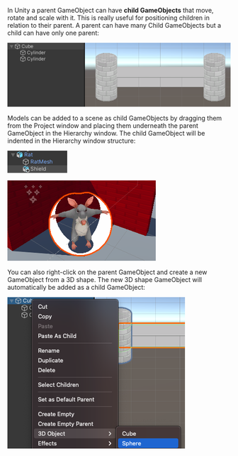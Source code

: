 In Unity a parent GameObject can have **child GameObjects** that move, rotate and scale with it. This is really useful for positioning children in relation to their parent. A parent can have many Child GameObjects but a child can have only one parent:

![The Hierarchy window showing a Cube with two cylinder child GameObjects. In the Scene view it shows this forms a section of wall that would be moved and rotated as one.](images/wall-panel.png)

Models can be added to a scene as child GameObjects by dragging them from the Project window and placing them underneath the parent GameObject in the Hierarchy window. The child GameObject will be indented in the Hierarchy window structure:

![The Hierarchy widnow with Rat model GameObject and the Shield model as a child GameObject of the Rat.](images/shield-child.png)

![The Scene view showing the Shield GameObject positioned with the Rat GamObject.](images/shield-scene.png)

You can also right-click on the parent GameObject and create a new GameObject from a 3D shape. The new 3D shape GameObject will automatically be added as a child GameObject:

![The Hierarchy window showing a Cube with it's right-click menu extended and the 3D Object 'Sphere' highlighted.](images/right-click-child.png)
